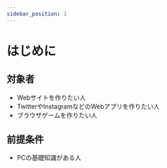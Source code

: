 ```yaml
---
sidebar_position: 1
---
```


# はじめに


## 対象者

- Webサイトを作りたい人
- TwitterやInstagramなどのWebアプリを作りたい人
- ブラウザゲームを作りたい人


## 前提条件

- PCの基礎知識がある人


